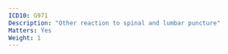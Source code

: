 ```yaml
---
ICD10: G971
Description: "Other reaction to spinal and lumbar puncture"
Matters: Yes
Weight: 1
---
```


